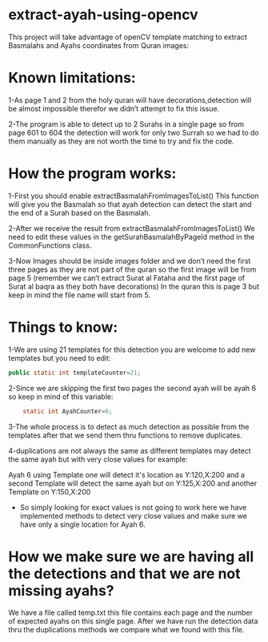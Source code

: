 # extract-ayah-using-opencv
This project will take advantage of openCV template matching to extract Basmalahs and Ayahs coordinates from Quran images:
# Known limitations:

1-As page 1 and 2 from the holy quran will have decorations,detection will be almost impossible therefor we didn’t attempt to fix this issue.

2-The program is able to detect up to 2 Surahs in a single page so from page 601 to 604 the detection will work for only two Surrah so we had to do them manually as they are not worth the time to try and fix the code.
# How the program works:
1-First you should enable extractBasmalahFromImagesToList() This function will give you the Basmalah so that ayah detection can detect the start and the end of a Surah based on the Basmalah.

2-After we receive the result from extractBasmalahFromImagesToList() We need to edit these values in the getSurahBasmalahByPageId method in the CommonFunctions class.

3-Now Images should be inside images folder and we don’t need the first three pages as they are not part of the quran so the first image will be from page 5 (remember we can’t extract Surat al Fataha  and the first page of Surat al baqra as they both have decorations) In the quran this is page 3 but keep in mind the file name will start from 5.


# Things to know:
1-We are using 21 templates for this detection you are welcome to add new templates but you need to edit:
```java
public static int templateCounter=21;
```

2-Since we are skipping the first two pages the second ayah will be ayah 6 so keep in mind of this variable:
```java
	static int AyahCounter=6;
```
3-The whole process is to detect as much detection as possible from the templates after that we send them thru functions to remove duplicates.

4-duplications are not always the same as different templates may detect the same ayah but with very close values for example:

Ayah 6 using Template one will detect it's location as Y:120,X:200 and  a second Template will detect the same ayah but on Y:125,X:200 and another Template on Y:150,X:200
* So simply looking for exact values is not going to work here we have implemented methods to detect very close values and make sure we have only a single location for Ayah 6.



#  How we make sure we are having all the detections and that we are not missing ayahs?
We have a file called temp.txt this file contains each page and the number of expected ayahs on this single page.
After we have run the detection data thru the duplications methods we compare what we found with this file.

